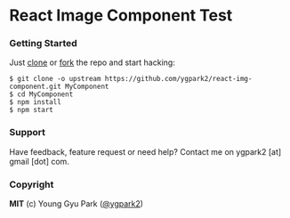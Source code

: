 # React Image Component Test

### Getting Started

Just [clone](github-windows://openRepo/https://github.com/ygpark2/react-img-component) or [fork](https://github.com/ygpark2/react-img-component/fork) the repo and start hacking:

```shell
$ git clone -o upstream https://github.com/ygpark2/react-img-component.git MyComponent
$ cd MyComponent
$ npm install
$ npm start
```

### Support

Have feedback, feature request or need help? Contact me on ygpark2 [at] gmail [dot] com.

### Copyright

**MIT** (c) Young Gyu Park ([@ygpark2](https://twitter.com/ygpark2))
